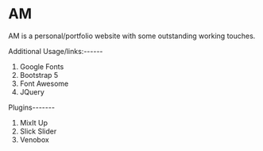 # AM
AM is a personal/portfolio website with some outstanding working touches.

Additional Usage/links:------
1. Google Fonts
2. Bootstrap 5
3. Font Awesome
4. JQuery

Plugins-------
1. MixIt Up
2. Slick Slider
3. Venobox
